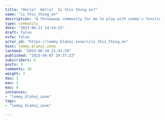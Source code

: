 ```yaml
---
title: "Hello?  Hello?  Is this thing on?" 
name: "is_this_thing_on"
description: "A throwaway community for me to play with Lemmy's functionality.  I'd make it private if I could but I can't!"
type: community
date: "2023-06-21 14:54:25"
draft: false
nsfw: false
actor_id: "https://lemmy.blahaj.zone/c/is_this_thing_on"
host: lemmy.blahaj.zone
lastmod: "2023-06-10 21:41:59"
published: "2023-06-07 19:37:23"
subscribers: 6
posts: 3
comments: 26
weight: 3
dau: 1
wau: 2
mau: 9
instances:
- "lemmy_blahaj_zone"
tags: 
- "lemmy_blahaj_zone"

---
```

